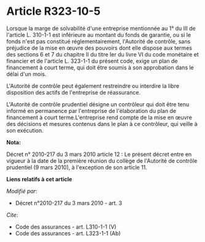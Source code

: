 # Article R323-10-5

Lorsque la marge de solvabilité d'une entreprise mentionnée au 1° du III de l'article L. 310-1-1 est inférieure au montant du
fonds de garantie, ou si le fonds n'est pas constitué réglementairement, l'Autorité de contrôle, sans préjudice de la mise en
œuvre des pouvoirs dont elle dispose aux termes des sections 6 et 7 du chapitre II du titre Ier du livre VI du code monétaire
et financier et de l'article L. 323-1-1 du présent code, exige un plan de financement à court terme, qui doit être soumis à
son approbation dans le délai d'un mois.

L'Autorité de contrôle peut également restreindre ou interdire la libre disposition des actifs de l'entreprise de
réassurance.

L'Autorité de contrôle prudentiel désigne un contrôleur qui doit être tenu informé en permanence par l'entreprise de
l'élaboration du plan de financement à court terme.L'entreprise rend compte de la mise en œuvre des décisions et mesures
contenus dans le plan à ce contrôleur, qui veille à son exécution.

**Nota:**

Décret n° 2010-217 du 3 mars 2010 article 12 : Le présent décret entre en vigueur à la date de la première réunion du collège
de l'Autorité de contrôle prudentiel (9 mars 2010), à l'exception de son article 11.

**Liens relatifs à cet article**

_Modifié par_:

  - Décret n°2010-217 du 3 mars 2010 - art. 3

_Cite_:

  - Code des assurances - art. L310-1-1 (V)
  - Code des assurances - art. L323-1-1 (Ab)
